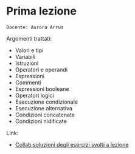 # Prima lezione

`Docente: Aurora Arrus`

Argomenti trattati:
- Valori e tipi
- Variabili
- Istruzioni
- Operatori e operandi
- Espressioni
- Commenti
- Espressioni booleane
- Operatori logici
- Esecuzione condizionale
- Esecuzione alternativa
- Condizioni concatenate
- Condizioni nidificate

Link:
- [Collab soluzioni degli esercizi svolti a lezione](https://colab.research.google.com/drive/1SlYf0VW6LldfJIfS6Eyh-i7vWxIY3Y4y?usp=sharing)
